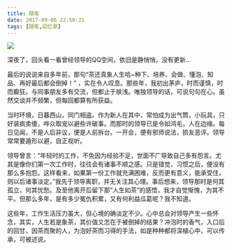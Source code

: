 ```yaml
---
title: 随笔
date: 2017-09-06 22:50:21
tags: [随笔,回忆录]
---
```

![](http://upload-images.jianshu.io/upload_images/19868-9b9c910597a1538a.jpeg?imageMogr2/auto-orient/strip%7CimageView2/2/w/1240)

深夜了，回头看一看曾经领导的QQ空间，依旧是静悄悄，没有更新...

最后的说说来自多年前，那句“茶还真象人生哈~种下、培养、会做、懂泡、知品、再好最后都会倒掉！” ，实在令人叹息。那些年，我初出茅庐，时而谨慎，时而癫狂。与同事朋友多有交流，但都止于肤浅。唯独领导的话，可说句句在心。虽然交谈并不频繁，但每回都算有所获益。

当时环境，日暮西山，同门相盗。作为新人在其中，常怕成为出气筒，小玩具，只好装疯卖傻，哗众取宠以避些许破事。而那时的领导已是令如鸿毛，人在边缘。每日见闻，不是人后非议，便是人前拆台。一开会，便有邪师说法，损友恶评。领导常常要遁形以避，自正视听。

领导曾言：“年轻时的工作，不免因为经验不足，世面不广导致自己多有怨言。尤其是像你们第一次工作时，往往会有诸事不顺之感。只是错觉，习惯之后，便没有那么多抱怨。这样看来，如果第一份工作就充满困难，反而更有意义，能承受住，则以后诸事淡定。”我先于领导离职，并无关注其心理。事后想来，领导那时是何其孤立，何其忧愁。及至他离开后留下那“人生如茶”的感悟，我才自觉惭愧，为其不平。但那么多年，是有多少冤仇积累，又有何利益瓜葛呢？我不知道。

这些年，工作生活压力虽大，但心境的确淡定不少。心中总会对领导产生一些怀念，其实，人生若是象茶，其价值又怎在于被倒掉的结果？冲泡时的香气，入口后的回甘，因茶而聚的人，为泡好茶而习得的手法，如是种种都将深植心中，可以传承，可被述说。